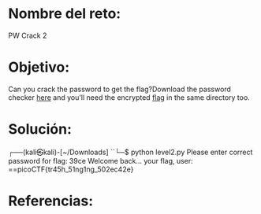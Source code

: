 

# Nombre del reto:
PW Crack 2

# Objetivo:
Can you crack the password to get the flag?Download the password checker [here](https://artifacts.picoctf.net/c/18/level2.py) and you'll need the encrypted [flag](https://artifacts.picoctf.net/c/18/level2.flag.txt.enc) in the same directory too.
# Solución:
┌──(kali㉿kali)-[~/Downloads]
``└─$ python level2.py 
Please enter correct password for flag: 39ce
Welcome back... your flag, user:
==picoCTF{tr45h_51ng1ng_502ec42e}

# Referencias:
